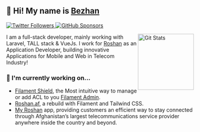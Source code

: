## 🥷 Hi! My name is [Bezhan](https://twitter.com/bezhanSalleh)

<p>
  <a href="https://twitter.com/bezhanSalleh">
    <img alt="Twitter Followers" src="https://img.shields.io/twitter/follow/bezhanSalleh?style=for-the-badge&logo=twitter&color=00ACEE">
  </a>

  <a href="https://github.com/sponsors/bezhanSalleh">
    <img alt="GitHub Sponsors" src="https://img.shields.io/static/v1?label=Sponsor&message=%E2%9D%A4&style=for-the-badge&logo=github&color=FF69B4">
  </a>
</p>
<a href="https://github.com/danharrin"><img alt="Git Stats" src="https://github-readme-stats.vercel.app/api?username=bezhanSalleh&show_icons=true" align="right" height="150" /></a>


I am a full-stack developer, mainly working with Laravel, TALL stack & VueJs. I work for [Roshan](https://roshan.af) as an Application Developer, building innovative Applications for Mobile and Web in Telecom Industry!


### 🔭 I'm currently working on...
- [Filament Shield](https://github.com/bezhanSalleh/filament-shield), the Most intuitive way to manage or add ACL to you [Filament Admin](https://filamentadmin.com/).
- [Roshan.af](https://roshan.af), a rebuild with Filament and Tailwind CSS.
- [My Roshan](http://onelink.to/roshan) app, providing customers an efficient way to stay connected through Afghanistan’s largest telecommunications service provider anywhere inside the country and beyond.
